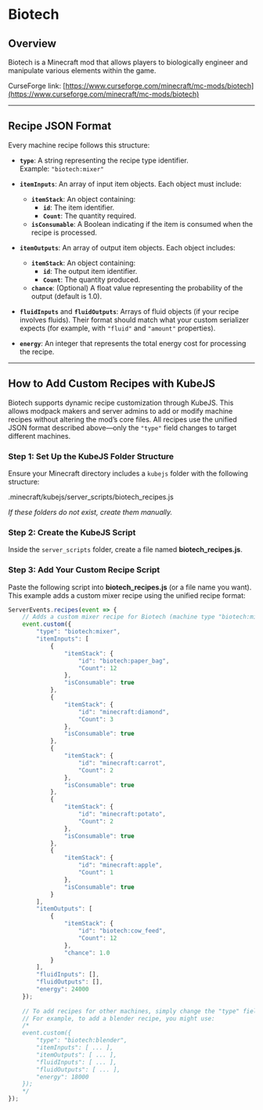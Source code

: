 # Biotech

## Overview
Biotech is a Minecraft mod that allows players to biologically engineer and manipulate various elements within the game.

CurseForge link: [https://www.curseforge.com/minecraft/mc-mods/biotech](https://www.curseforge.com/minecraft/mc-mods/biotech)

---

## Recipe JSON Format
Every machine recipe follows this structure:

- **`type`**: A string representing the recipe type identifier.  
  Example: `"biotech:mixer"`

- **`itemInputs`**: An array of input item objects. Each object must include:
    - **`itemStack`**: An object containing:
        - **`id`**: The item identifier.
        - **`Count`**: The quantity required.
    - **`isConsumable`**: A Boolean indicating if the item is consumed when the recipe is processed.

- **`itemOutputs`**: An array of output item objects. Each object includes:
    - **`itemStack`**: An object containing:
        - **`id`**: The output item identifier.
        - **`Count`**: The quantity produced.
    - **`chance`**: (Optional) A float value representing the probability of the output (default is 1.0).

- **`fluidInputs`** and **`fluidOutputs`**: Arrays of fluid objects (if your recipe involves fluids). Their format should match what your custom serializer expects (for example, with `"fluid"` and `"amount"` properties).

- **`energy`**: An integer that represents the total energy cost for processing the recipe.

---

## How to Add Custom Recipes with KubeJS

Biotech supports dynamic recipe customization through KubeJS. This allows modpack makers and server admins to add or modify machine recipes without altering the mod’s core files. All recipes use the unified JSON format described above—only the `"type"` field changes to target different machines.

### Step 1: Set Up the KubeJS Folder Structure

Ensure your Minecraft directory includes a `kubejs` folder with the following structure:

.minecraft/kubejs/server_scripts/biotech_recipes.js

*If these folders do not exist, create them manually.*

### Step 2: Create the KubeJS Script

Inside the `server_scripts` folder, create a file named **biotech_recipes.js**.

### Step 3: Add Your Custom Recipe Script

Paste the following script into **biotech_recipes.js** (or a file name you want). This example adds a custom mixer recipe using the unified recipe format:

```js
ServerEvents.recipes(event => {
    // Adds a custom mixer recipe for Biotech (machine type "biotech:mixer")
    event.custom({
        "type": "biotech:mixer",
        "itemInputs": [
            {
                "itemStack": {
                    "id": "biotech:paper_bag",
                    "Count": 12
                },
                "isConsumable": true
            },
            {
                "itemStack": {
                    "id": "minecraft:diamond",
                    "Count": 3
                },
                "isConsumable": true
            },
            {
                "itemStack": {
                    "id": "minecraft:carrot",
                    "Count": 2
                },
                "isConsumable": true
            },
            {
                "itemStack": {
                    "id": "minecraft:potato",
                    "Count": 2
                },
                "isConsumable": true
            },
            {
                "itemStack": {
                    "id": "minecraft:apple",
                    "Count": 1
                },
                "isConsumable": true
            }
        ],
        "itemOutputs": [
            {
                "itemStack": {
                    "id": "biotech:cow_feed",
                    "Count": 12
                },
                "chance": 1.0
            }
        ],
        "fluidInputs": [],
        "fluidOutputs": [],
        "energy": 24000
    });
    
    // To add recipes for other machines, simply change the "type" field.
    // For example, to add a blender recipe, you might use:
    /*
    event.custom({
        "type": "biotech:blender",
        "itemInputs": [ ... ],
        "itemOutputs": [ ... ],
        "fluidInputs": [ ... ],
        "fluidOutputs": [ ... ],
        "energy": 18000
    });
    */
});
